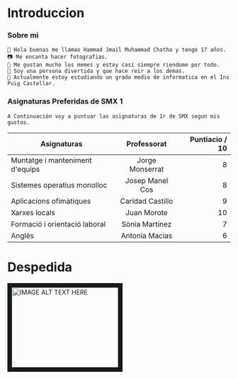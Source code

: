 # Introduccion
### Sobre mi  
```
👋 Hola buenas me llamao Hammad Jmail Muhammad Chatha y tengo 17 años.
📷 Me encanta hacer fotografias.
🤣 Me gustan mucho los memes y estoy casi siempre riendome por todo.
🤡 Soy una persona divertida y que hace reir a los demas.
🌱 Actualmente estoy estudiando un grado medio de informatica en el Ins Puig Castellar.
```

### Asignaturas Preferidas de SMX 1
```
A Continuación voy a puntuar las asignaturas de 1r de SMX segun mis gustos.
```
| Asignaturas   | Professorat    | Puntiacio / 10  |
| ------------- |:-------------:| -----:|
| Muntatge i manteniment d'equips      | Jorge Monserrat | 8 |
| Sistemes operatius monolloc      | Josep Manel Cos  | 8 |
| Aplicacions ofimàtiques | Caridad Castillo  | 9 |
| Xarxes locals | Juan Morote |    10 |
| Formació i orientació laboral | Sònia Martínez  | 7 |
| Anglès      | Antonia Macias      | 6 |

# Despedida 

<a href="https://www.youtube.com/watch?v=KEsMNYlc0YU
" target="_blank"><img src="https://github.com/hammad2003/Introduccion/blob/main/Fotos/1.jpg" 
alt="IMAGE ALT TEXT HERE" width="240" height="180" border="10" /></a>

